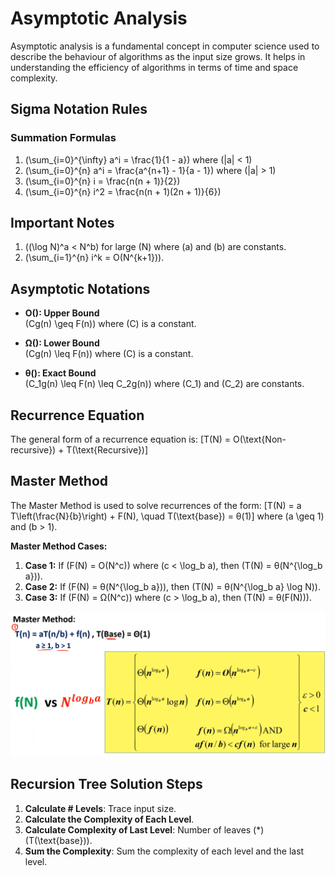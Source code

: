 # Asymptotic Analysis

Asymptotic analysis is a fundamental concept in computer science used to describe the behaviour of algorithms as the input size grows. It helps in understanding the efficiency of algorithms in terms of time and space complexity.

## Sigma Notation Rules

### Summation Formulas

1. \(\sum_{i=0}^{\infty} a^i = \frac{1}{1 - a}\) where \(|a| < 1\)
2. \(\sum_{i=0}^{n} a^i = \frac{a^{n+1} - 1}{a - 1}\) where \(|a| > 1\)
3. \(\sum_{i=0}^{n} i = \frac{n(n + 1)}{2}\)
4. \(\sum_{i=0}^{n} i^2 = \frac{n(n + 1)(2n + 1)}{6}\)

## Important Notes

1. \((\log N)^a < N^b\) for large \(N\) where \(a\) and \(b\) are constants.
2. \(\sum_{i=1}^{n} i^k = O(N^{k+1})\).

## Asymptotic Notations

- **O(): Upper Bound**  
  \(Cg(n) \geq F(n)\) where \(C\) is a constant.

- **Ω(): Lower Bound**  
  \(Cg(n) \leq F(n)\) where \(C\) is a constant.

- **θ(): Exact Bound**  
  \(C_1g(n) \leq F(n) \leq C_2g(n)\) where \(C_1\) and \(C_2\) are constants.

## Recurrence Equation

The general form of a recurrence equation is:
\[T(N) = O(\text{Non-recursive}) + T(\text{Recursive})\]

## Master Method

The Master Method is used to solve recurrences of the form:
\[T(N) = a T\left(\frac{N}{b}\right) + F(N), \quad T(\text{base}) = θ(1)\]
where \(a \geq 1\) and \(b > 1\).

**Master Method Cases:**

1. **Case 1:** If \(F(N) = O(N^c)\) where \(c < \log_b a\), then \(T(N) = θ(N^{\log_b a})\).
2. **Case 2:** If \(F(N) = θ(N^{\log_b a})\), then \(T(N) = θ(N^{\log_b a} \log N)\).
3. **Case 3:** If \(F(N) = Ω(N^c)\) where \(c > \log_b a\), then \(T(N) = θ(F(N))\).

![Master Method](https://raw.githubusercontent.com/BishoySedra/Algorithms_Course/main/Sheets/Analysis%20Sheet/Master_Method.png)

## Recursion Tree Solution Steps

1. **Calculate # Levels**: Trace input size.
2. **Calculate the Complexity of Each Level**.
3. **Calculate Complexity of Last Level**: Number of leaves \(*\) \(T(\text{base})\).
4. **Sum the Complexity**: Sum the complexity of each level and the last level.
